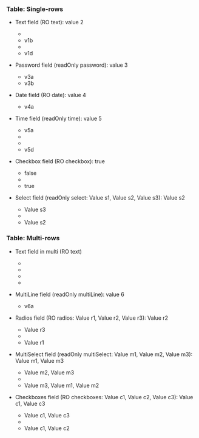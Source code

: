 ### Table: Single-rows

- Text field (RO text): value 2

	- 
	- v1b
	- 
	- v1d
- Password field (readOnly password): value 3
	- v3a
	- v3b
- Date field (RO date): value 4
	- v4a
- Time field (readOnly time): value 5
	- v5a
	- 
	- 
	- v5d
- Checkbox field (RO checkbox): true
	- false
	- 
	- true
- Select field (readOnly select: Value s1, Value s2, Value s3): Value s2
	- Value s3
	-
	- Value s2

### Table: Multi-rows

- Text field in multi (RO text)

	- 
	- 
	- 
	- 
- MultiLine field (readOnly multiLine): value 6
	- v6a
- Radios field (RO radios: Value r1, Value r2, Value r3): Value r2
	- Value r3
	-
	- Value r1
- MultiSelect field (readOnly multiSelect: Value m1, Value m2, Value m3): Value m1, Value m3
	- Value m2, Value m3
	-
	- Value m3, Value m1, Value m2
- Checkboxes field (RO checkboxes: Value c1, Value c2, Value c3): Value c1, Value c3
	- Value c1, Value c3
	-
	- Value c1, Value c2

